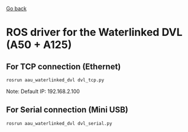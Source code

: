[Go back](../../README.md)
# ROS driver for the Waterlinked DVL (A50 + A125)

## For TCP connection (Ethernet)
```python
rosrun aau_waterlinked_dvl dvl_tcp.py
```
Note: Default IP: 192.168.2.100

## For Serial connection (Mini USB)
```python
rosrun aau_waterlinked_dvl dvl_serial.py
```
